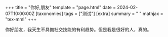 +++
title = "你好,朋友"
template = "page.html"
date = 2024-02-07T10:00:00Z
[taxonomies]
tags = ["测试"]
[extra]
summary = " "
mathjax = "tex-mml"
+++

你好朋友，我天生不具備社交技能的有利趋势。但是我是很好的人，真的。
